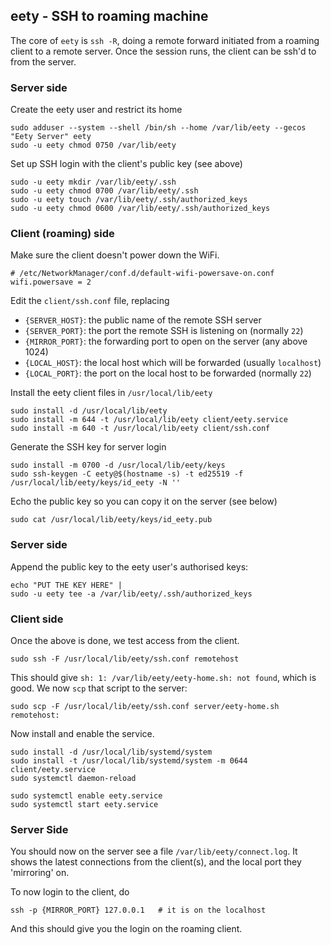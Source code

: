 ## eety - SSH to roaming machine

The core of `eety` is `ssh -R`, doing a remote forward initiated from 
a roaming client to a remote server.  Once the session runs, the client
can be ssh'd to from the server.


### Server side

Create the eety user and restrict its home

    sudo adduser --system --shell /bin/sh --home /var/lib/eety --gecos "Eety Server" eety
    sudo -u eety chmod 0750 /var/lib/eety

Set up SSH login with the client's public key (see above)

    sudo -u eety mkdir /var/lib/eety/.ssh
    sudo -u eety chmod 0700 /var/lib/eety/.ssh
    sudo -u eety touch /var/lib/eety/.ssh/authorized_keys
    sudo -u eety chmod 0600 /var/lib/eety/.ssh/authorized_keys

### Client (roaming) side

Make sure the client doesn't power down the WiFi.

    # /etc/NetworkManager/conf.d/default-wifi-powersave-on.conf
    wifi.powersave = 2

Edit the `client/ssh.conf` file, replacing

 * `{SERVER_HOST}`: the public name of the remote SSH server
 * `{SERVER_PORT}`: the port the remote SSH is listening on (normally `22`)
 * `{MIRROR_PORT}`: the forwarding port to open on the server (any above 1024)
 * `{LOCAL_HOST}`: the local host which will be forwarded (usually `localhost`)
 * `{LOCAL_PORT}`: the port on the local host to be forwarded (normally `22`) 

Install the eety client files in `/usr/local/lib/eety`

    sudo install -d /usr/local/lib/eety
    sudo install -m 644 -t /usr/local/lib/eety client/eety.service
    sudo install -m 640 -t /usr/local/lib/eety client/ssh.conf

Generate the SSH key for server login

    sudo install -m 0700 -d /usr/local/lib/eety/keys
    sudo ssh-keygen -C eety@$(hostname -s) -t ed25519 -f /usr/local/lib/eety/keys/id_eety -N ''

Echo the public key so you can copy it on the server (see below)

    sudo cat /usr/local/lib/eety/keys/id_eety.pub

### Server side 

Append the public key to the eety user's authorised keys:

    echo "PUT THE KEY HERE" |
    sudo -u eety tee -a /var/lib/eety/.ssh/authorized_keys

### Client side

Once the above is done, we test access from the client.

    sudo ssh -F /usr/local/lib/eety/ssh.conf remotehost

This should give `sh: 1: /var/lib/eety/eety-home.sh: not found`,
which is good.  We now `scp` that script to the server:

    sudo scp -F /usr/local/lib/eety/ssh.conf server/eety-home.sh remotehost:

Now install and enable the service.

    sudo install -d /usr/local/lib/systemd/system
    sudo install -t /usr/local/lib/systemd/system -m 0644 client/eety.service
    sudo systemctl daemon-reload

    sudo systemctl enable eety.service
    sudo systemctl start eety.service

### Server Side

You should now on the server see a file `/var/lib/eety/connect.log`.
It shows the latest connections from the client(s), and the local port
they 'mirroring' on.

To now login to the client, do

    ssh -p {MIRROR_PORT} 127.0.0.1   # it is on the localhost

And this should give you the login on the roaming client.


